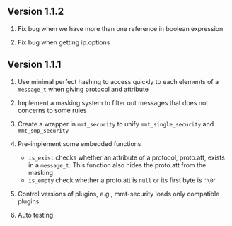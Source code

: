 ## Version 1.1.2

1. Fix bug when we have more than one reference in boolean expression

2. Fix bug when getting ip.options 


## Version 1.1.1

1. Use minimal perfect hashing to access quickly to each elements of a `message_t` when giving protocol and attribute

2. Implement a masking system to filter out messages that does not concerns to some rules 

3. Create a wrapper in `mmt_security` to unify `mmt_single_security` and `mmt_smp_security`

4. Pre-implement some embedded functions

   - `is_exist` checks whether an attribute of a protocol, proto.att, exists in a `message_t`. This function also hides the proto.att from the masking
   - `is_empty` check whether a proto.att is `null` or its first byte is `'\0'`

5. Control versions of plugins, e.g., mmt-security loads only compatible plugins.

6. Auto testing